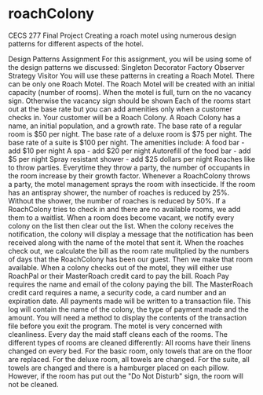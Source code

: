 # roachColony
CECS 277 Final Project
Creating a roach motel using numerous design patterns for different aspects of the hotel.


Design Patterns Assignment
For this assignment, you will be using some of the design patterns we discussed:
Singleton
Decorator
Factory
Observer
Strategy
Visitor
You will use these patterns in creating a Roach Motel. There can be only one Roach Motel. The Roach Motel will be created with an initial capacity (number of rooms).
When the motel is full, turn on the no vacancy sign. Otherwise the vacancy sign should be shown
Each of the rooms start out at the base rate but you can add amenities only when a customer checks in. Your customer will be a Roach Colony.
A Roach Colony has a name, an initial population, and a growth rate.
The base rate of a regular room is $50 per night.
The base rate of a deluxe room is $75 per night.
The base rate of a suite is $100 per night.
The amenities include:
A food bar - add $10 per night
A spa - add $20 per night
Autorefill of the food bar - add $5 per night
Spray resistant shower - add $25 dollars per night
Roaches like to throw parties. Everytime they throw a party, the number of occupants in the room increase by their growth factor.
Whenever a RoachColony throws a party, the motel management sprays the room with insecticide. If the room has an antispray shower, the number of roaches is reduced by 25%. Without the shower, the number of roaches is reduced by 50%.
If a RoachColony tries to check in and there are no available rooms, we add them to a waitlist.
When a room does become vacant, we notify every colony on the list then clear out the list.
When the colony receives the notification, the colony will display a message that the notification has been received along with the name of the motel that sent it.
When the roaches check out, we calculate the bill as the room rate mulitplied by the numbers of days that the RoachColony has been our guest. Then we make that room available.
When a colony checks out of the motel, they will either use RoachPal or their MasterRoach credit card to pay the bill. Roach Pay requires the name and email of the colony paying the bill. The MasterRoach credit card requires a name, a security code, a card number and an expiration date.
All payments made will be written to a transaction file. This log will contain the name of the colony, the type of payment made and the amount.
You will need a method to display the contents of the transaction file before you exit the program.
The motel is very concerned with cleanliness. Every day the maid staff cleans each of the rooms.
The different types of rooms are cleaned differently:
All rooms have their linens changed on every bed.
For the basic room, only towels that are on the floor are replaced.
For the deluxe room, all towels are changed.
For the suite, all towels are changed and there is a hamburger placed on each pillow.
However, if the room has put out the "Do Not Disturb" sign, the room will not be cleaned.
